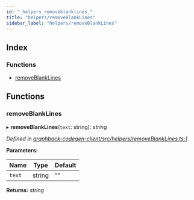 ```yaml
---
id: "_helpers_removeblanklines_"
title: "helpers/removeBlankLines"
sidebar_label: "helpers/removeBlankLines"
---
```


## Index

### Functions

* [removeBlankLines](_helpers_removeblanklines_.md#removeblanklines)

## Functions

###  removeBlankLines

▸ **removeBlankLines**(`text`: string): *string*

*Defined in [graphback-codegen-client/src/helpers/removeBlankLines.ts:1](https://github.com/aerogear/graphback/blob/b39280e7/packages/graphback-codegen-client/src/helpers/removeBlankLines.ts#L1)*

**Parameters:**

Name | Type | Default |
------ | ------ | ------ |
`text` | string | "" |

**Returns:** *string*
